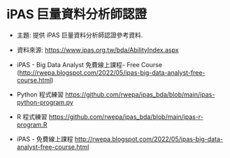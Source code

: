 # iPAS 巨量資料分析師認證

+ 主題: 提供 iPAS 巨量資料分析師認證參考資料.

+ 資料來源: https://www.ipas.org.tw/bda/AbilityIndex.aspx

+ iPAS - Big Data Analyst 免費線上課程- Free Course (http://rwepa.blogspot.com/2022/05/ipas-big-data-analyst-free-course.html)

+ Python 程式練習 https://github.com/rwepa/ipas_bda/blob/main/ipas-python-program.py

+ R 程式練習 https://github.com/rwepa/ipas_bda/blob/main/ipas-r-program.R

+ iPAS - 免費線上課程 http://rwepa.blogspot.com/2022/05/ipas-big-data-analyst-free-course.html
